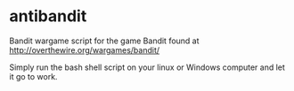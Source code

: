 # antibandit
Bandit wargame script for the game Bandit found at http://overthewire.org/wargames/bandit/

Simply run the bash shell script on your linux or Windows computer and let it go to work.

